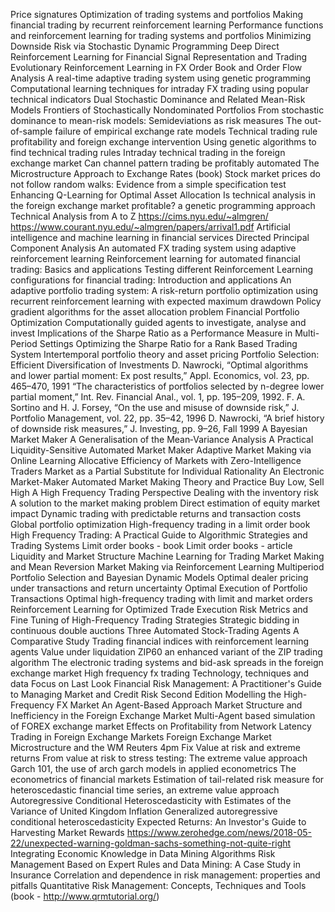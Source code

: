 Price signatures
Optimization of trading systems and portfolios
Making financial trading by recurrent reinforcement learning
Performance functions and reinforcement learning for trading systems and portfolios
Minimizing Downside Risk via Stochastic Dynamic Programming
Deep Direct Reinforcement Learning for Financial Signal Representation and Trading
Evolutionary Reinforcement Learning in FX Order Book and Order Flow Analysis
A real-time adaptive trading system using genetic programming
Computational learning techniques for intraday FX trading using popular technical indicators
Dual Stochastic Dominance and Related Mean-Risk Models
Frontiers of Stochastically Nondominated Portfolios
From stochastic dominance to mean-risk models: Semideviations as risk measures
The out-of-sample failure of empirical exchange rate models
Technical trading rule profitability and foreign exchange intervention
Using genetic algorithms to find technical trading rules
Intraday technical trading in the foreign exchange market
Can channel pattern trading be profitably automated
The Microstructure Approach to Exchange Rates (book)
Stock market prices do not follow random walks: Evidence from a simple specification test
Enhancing Q-Learning for Optimal Asset Allocation
Is technical analysis in the foreign exchange market profitable? a genetic programming approach
Technical Analysis from A to Z
https://cims.nyu.edu/~almgren/
https://www.courant.nyu.edu/~almgren/papers/arrival1.pdf
Artificial intelligence and machine learning in financial services
Directed Principal Component Analysis
An automated FX trading system using adaptive reinforcement learning
Reinforcement learning for automated financial trading: Basics and applications
Testing different Reinforcement Learning configurations for financial trading: Introduction and applications
An adaptive portfolio trading system: A risk-return portfolio optimization using recurrent reinforcement learning with expected maximum drawdown
Policy gradient algorithms for the asset allocation problem
Financial Portfolio Optimization Computationally guided agents to investigate, analyse and invest
Implications of the Sharpe Ratio as a Performance Measure in Multi-Period Settings
Optimizing the Sharpe Ratio for a Rank Based Trading System
Intertemporal portfolio theory and asset pricing
Portfolio Selection: Efficient Diversification of Investments
D. Nawrocki, “Optimal algorithms and lower partial moment: Ex post results,” Appl. Economics, vol. 23, pp. 465–470, 1991
“The characteristics of portfolios selected by n-degree lower partial moment,” Int. Rev. Financial Anal., vol. 1, pp. 195–209, 1992.
F. A. Sortino and H. J. Forsey, “On the use and misuse of downside risk,” J. Portfolio Management, vol. 22, pp. 35–42, 1996
D. Nawrocki, “A brief history of downside risk measures,” J. Investing, pp. 9–26, Fall 1999
A Bayesian Market Maker
A Generalisation of the Mean‐Variance Analysis
A Practical Liquidity-Sensitive Automated Market Maker
Adaptive Market Making via Online Learning
Allocative Efficiency of Markets with Zero-Intelligence Traders Market as a Partial Substitute for Individual Rationality
An Electronic Market-Maker
Automated Market Making Theory and Practice
Buy Low, Sell High A High Frequency Trading Perspective
Dealing with the inventory risk A solution to the market making problem
Direct estimation of equity market impact
Dynamic trading with predictable returns and transaction costs
Global portfolio optimization
High-frequency trading in a limit order book
High Frequency Trading: A Practical Guide to Algorithmic Strategies and Trading Systems
Limit order books - book
Limit order books - article
Liquidity and Market Structure
Machine Learning for Trading
Market Making and Mean Reversion
Market Making via Reinforcement Learning
Multiperiod Portfolio Selection and Bayesian Dynamic Models
Optimal dealer pricing under transactions and return uncertainty
Optimal Execution of Portfolio Transactions
Optimal high-frequency trading with limit and market orders
Reinforcement Learning for Optimized Trade Execution
Risk Metrics and Fine Tuning of High-Frequency Trading Strategies
Strategic bidding in continuous double auctions
Three Automated Stock-Trading Agents A Comparative Study
Trading financial indices with reinforcement learning agents
Value under liquidation
ZIP60 an enhanced variant of the ZIP trading algorithm
The electronic trading systems and bid-ask spreads in the foreign exchange market
High frequency fx trading Technology, techniques and data
Focus on Last Look
Financial Risk Management: A Practitioner's Guide to Managing Market and Credit Risk Second Edition
Modelling the High-Frequency FX Market An Agent-Based Approach
Market Structure and Inefficiency in the Foreign Exchange Market
Multi-Agent based simulation of FOREX exchange market
Effects on Profitability from Network Latency
Trading in Foreign Exchange Markets
Foreign Exchange Market Microstructure and the WM Reuters 4pm Fix
Value at risk and extreme returns
From value at risk to stress testing: The extreme value approach
Garch 101, the use of arch garch models in applied econometrics
The econometrics of financial markets
Estimation of tail-related risk measure for heteroscedastic financial time series, an extreme value approach
Autoregressive Conditional Heteroscedasticity with Estimates of the Variance of United Kingdom Inflation
Generalized autoregressive conditional heteroscedasticity
Expected Returns: An Investor's Guide to Harvesting Market Rewards
https://www.zerohedge.com/news/2018-05-22/unexpected-warning-goldman-sachs-something-not-quite-right
Integrating Economic Knowledge in Data Mining Algorithms
Risk Management Based on Expert Rules and Data Mining: A Case Study in Insurance
Correlation and dependence in risk management: properties and pitfalls
Quantitative Risk Management: Concepts, Techniques and Tools (book - http://www.qrmtutorial.org/)
